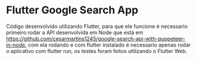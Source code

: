 # Flutter Google Search App

Código desenvolvido utilizando Flutter, para que ele funcione é necessario primeiro rodar a API desenvolvida em Node que está em https://github.com/cesarmartins1245/google-search-api-with-puppeteer-in-node, com ela rodando e com flutter instalado é necessario apenas rodar o aplicativo com flutter run, os testes foram feitos utilizando o Flutter Web.
